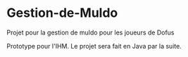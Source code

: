 # Gestion-de-Muldo
Projet pour la gestion de muldo pour les joueurs de Dofus

Prototype pour l'IHM.
Le projet sera fait en Java par la suite.
